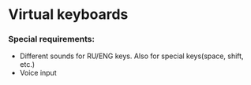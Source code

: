# Virtual keyboards

### Special requirements:
- Different sounds for RU/ENG keys. Also for special keys(space, shift, etc.)
- Voice input
